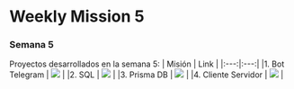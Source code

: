 # Weekly Mission 5
### Semana 5

Proyectos desarrollados en la semana 5:
| Misión | Link |
|:---:|:---:|
|1. Bot Telegram | <a href="https://github.com/gomez50057/Fizzbuzz" target="_blank"><img src="https://img.shields.io/badge/🔗link-PRACTICA1-blue?style=for-the-badge"></a> |
|2. SQL | <a href="https://github.com/LaunchX-InnovaccionVirtual/MissionNodeJS/blob/main/semanas/semana_5/sql.md" target="_blank"><img src="https://img.shields.io/badge/🔗link-PRACTICA2-blue?style=for-the-badge"></a> |
|3. Prisma DB | <a href="https://github.com/gomez50057/Prisma-DB" target="_blank"><img src="https://img.shields.io/badge/🔗link-PRACTICA3-blue?style=for-the-badge"></a> |
|4. Cliente Servidor | <a href="https://github.com/LaunchX-InnovaccionVirtual/MissionNodeJS/blob/main/semanas/semana_5/client_server.md" target="_blank"><img src="https://img.shields.io/badge/🔗link-PRACTICA4-blue?style=for-the-badge"></a> |
